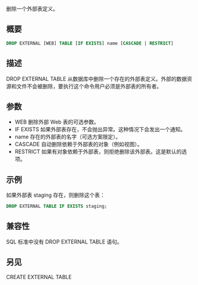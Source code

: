 删除一个外部表定义。

## 概要
```sql
DROP EXTERNAL [WEB] TABLE [IF EXISTS] name [CASCADE | RESTRICT]
```

## 描述
DROP EXTERNAL TABLE 从数据库中删除一个存在的外部表定义。外部的数据资源和文件不会被删除，要执行这个命令用户必须是外部表的所有者。

## 参数
- WEB
删除外部 Web 表的可选参数。
- IF EXISTS
如果外部表存在，不会抛出异常。这种情况下会发出一个通知。
- name
存在的外部表的名字（可选方案限定）。
- CASCADE
自动删除依赖于外部表的对象（例如视图）。
- RESTRICT
如果有对象依赖于外部表，则拒绝删除该外部表。这是默认的选项。

## 示例
如果外部表 staging 存在，则删除这个表：
```sql
DROP EXTERNAL TABLE IF EXISTS staging;
```

## 兼容性
SQL 标准中没有 DROP EXTERNAL TABLE 语句。

## 另见
CREATE EXTERNAL TABLE
